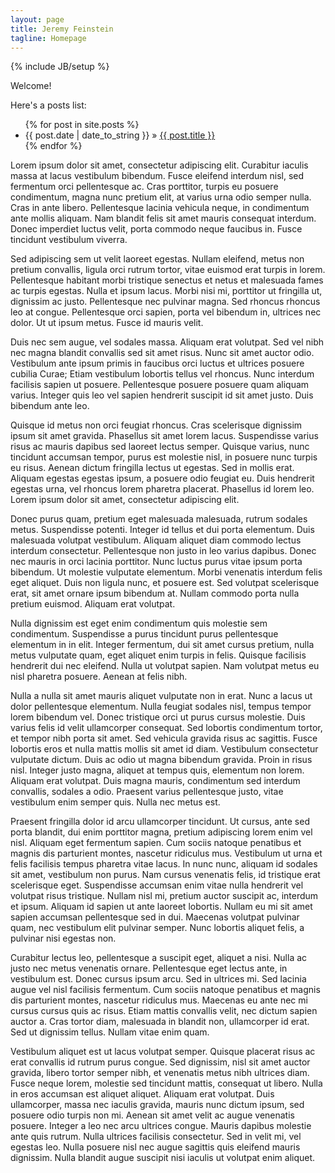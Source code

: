 ```yaml
---
layout: page
title: Jeremy Feinstein
tagline: Homepage
---
```

{% include JB/setup %}

Welcome!

Here's a posts list:

<ul class="posts">
  {% for post in site.posts %}
    <li><span>{{ post.date | date_to_string }}</span> &raquo; <a href="{{ BASE_PATH }}{{ post.url }}">{{ post.title }}</a></li>
  {% endfor %}
</ul>

Lorem ipsum dolor sit amet, consectetur adipiscing elit. Curabitur iaculis massa at lacus vestibulum bibendum. Fusce eleifend interdum nisl, sed fermentum orci pellentesque ac. Cras porttitor, turpis eu posuere condimentum, magna nunc pretium elit, at varius urna odio semper nulla. Cras in ante libero. Pellentesque lacinia vehicula neque, in condimentum ante mollis aliquam. Nam blandit felis sit amet mauris consequat interdum. Donec imperdiet luctus velit, porta commodo neque faucibus in. Fusce tincidunt vestibulum viverra.

Sed adipiscing sem ut velit laoreet egestas. Nullam eleifend, metus non pretium convallis, ligula orci rutrum tortor, vitae euismod erat turpis in lorem. Pellentesque habitant morbi tristique senectus et netus et malesuada fames ac turpis egestas. Nulla et ipsum lacus. Morbi nisi mi, porttitor ut fringilla ut, dignissim ac justo. Pellentesque nec pulvinar magna. Sed rhoncus rhoncus leo at congue. Pellentesque orci sapien, porta vel bibendum in, ultrices nec dolor. Ut ut ipsum metus. Fusce id mauris velit.

Duis nec sem augue, vel sodales massa. Aliquam erat volutpat. Sed vel nibh nec magna blandit convallis sed sit amet risus. Nunc sit amet auctor odio. Vestibulum ante ipsum primis in faucibus orci luctus et ultrices posuere cubilia Curae; Etiam vestibulum lobortis tellus vel rhoncus. Nunc interdum facilisis sapien ut posuere. Pellentesque posuere posuere quam aliquam varius. Integer quis leo vel sapien hendrerit suscipit id sit amet justo. Duis bibendum ante leo.

Quisque id metus non orci feugiat rhoncus. Cras scelerisque dignissim ipsum sit amet gravida. Phasellus sit amet lorem lacus. Suspendisse varius risus ac mauris dapibus sed laoreet lectus semper. Quisque varius, nunc tincidunt accumsan tempor, purus est molestie nisl, in posuere nunc turpis eu risus. Aenean dictum fringilla lectus ut egestas. Sed in mollis erat. Aliquam egestas egestas ipsum, a posuere odio feugiat eu. Duis hendrerit egestas urna, vel rhoncus lorem pharetra placerat. Phasellus id lorem leo. Lorem ipsum dolor sit amet, consectetur adipiscing elit.

Donec purus quam, pretium eget malesuada malesuada, rutrum sodales metus. Suspendisse potenti. Integer id tellus et dui porta elementum. Duis malesuada volutpat vestibulum. Aliquam aliquet diam commodo lectus interdum consectetur. Pellentesque non justo in leo varius dapibus. Donec nec mauris in orci lacinia porttitor. Nunc luctus purus vitae ipsum porta bibendum. Ut molestie vulputate elementum. Morbi venenatis interdum felis eget aliquet. Duis non ligula nunc, et posuere est. Sed volutpat scelerisque erat, sit amet ornare ipsum bibendum at. Nullam commodo porta nulla pretium euismod. Aliquam erat volutpat.

Nulla dignissim est eget enim condimentum quis molestie sem condimentum. Suspendisse a purus tincidunt purus pellentesque elementum in in elit. Integer fermentum, dui sit amet cursus pretium, nulla metus vulputate quam, eget aliquet enim turpis in felis. Quisque facilisis hendrerit dui nec eleifend. Nulla ut volutpat sapien. Nam volutpat metus eu nisl pharetra posuere. Aenean at felis nibh.

Nulla a nulla sit amet mauris aliquet vulputate non in erat. Nunc a lacus ut dolor pellentesque elementum. Nulla feugiat sodales nisl, tempus tempor lorem bibendum vel. Donec tristique orci ut purus cursus molestie. Duis varius felis id velit ullamcorper consequat. Sed lobortis condimentum tortor, et tempor nibh porta sit amet. Sed vehicula gravida risus ac sagittis. Fusce lobortis eros et nulla mattis mollis sit amet id diam. Vestibulum consectetur vulputate dictum. Duis ac odio ut magna bibendum gravida. Proin in risus nisl. Integer justo magna, aliquet at tempus quis, elementum non lorem. Aliquam erat volutpat. Duis magna mauris, condimentum sed interdum convallis, sodales a odio. Praesent varius pellentesque justo, vitae vestibulum enim semper quis. Nulla nec metus est.

Praesent fringilla dolor id arcu ullamcorper tincidunt. Ut cursus, ante sed porta blandit, dui enim porttitor magna, pretium adipiscing lorem enim vel nisl. Aliquam eget fermentum sapien. Cum sociis natoque penatibus et magnis dis parturient montes, nascetur ridiculus mus. Vestibulum ut urna et felis facilisis tempus pharetra vitae lacus. In nunc nunc, aliquam id sodales sit amet, vestibulum non purus. Nam cursus venenatis felis, id tristique erat scelerisque eget. Suspendisse accumsan enim vitae nulla hendrerit vel volutpat risus tristique. Nullam nisl mi, pretium auctor suscipit ac, interdum et ipsum. Aliquam id sapien ut ante laoreet lobortis. Nullam eu mi sit amet sapien accumsan pellentesque sed in dui. Maecenas volutpat pulvinar quam, nec vestibulum elit pulvinar semper. Nunc lobortis aliquet felis, a pulvinar nisi egestas non.

Curabitur lectus leo, pellentesque a suscipit eget, aliquet a nisi. Nulla ac justo nec metus venenatis ornare. Pellentesque eget lectus ante, in vestibulum est. Donec cursus ipsum arcu. Sed in ultrices mi. Sed lacinia augue vel nisl facilisis fermentum. Cum sociis natoque penatibus et magnis dis parturient montes, nascetur ridiculus mus. Maecenas eu ante nec mi cursus cursus quis ac risus. Etiam mattis convallis velit, nec dictum sapien auctor a. Cras tortor diam, malesuada in blandit non, ullamcorper id erat. Sed ut dignissim tellus. Nullam vitae enim quam.

Vestibulum aliquet est ut lacus volutpat semper. Quisque placerat risus ac erat convallis id rutrum purus congue. Sed dignissim, nisl sit amet auctor gravida, libero tortor semper nibh, et venenatis metus nibh ultrices diam. Fusce neque lorem, molestie sed tincidunt mattis, consequat ut libero. Nulla in eros accumsan est aliquet aliquet. Aliquam erat volutpat. Duis ullamcorper, massa nec iaculis gravida, mauris nunc dictum ipsum, sed posuere odio turpis non mi. Aenean sit amet velit ac augue venenatis posuere. Integer a leo nec arcu ultrices congue. Mauris dapibus molestie ante quis rutrum. Nulla ultrices facilisis consectetur. Sed in velit mi, vel egestas leo. Nulla posuere nisl nec augue sagittis quis eleifend mauris dignissim. Nulla blandit augue suscipit nisi iaculis ut volutpat enim aliquet.

